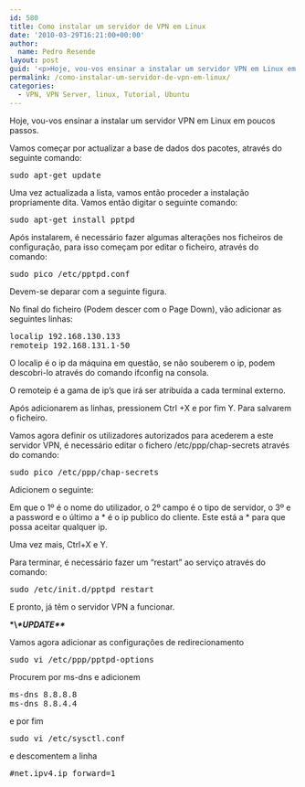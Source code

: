 ```yaml
---
id: 580
title: Como instalar um servidor de VPN em Linux
date: '2010-03-29T16:21:00+00:00'
author: 
  name: Pedro Resende
layout: post
guid: '<p>Hoje, vou-vos ensinar a instalar um servidor VPN em Linux em poucos passos.</p><p>Vamos começar por actualizar a base de dados dos pacotes, através do seguinte comando:</p><pre>sudo apt-get update</pre><p>Uma vez actualizada a lista, vamos então proced'
permalink: /como-instalar-um-servidor-de-vpn-em-linux/
categories:
  - VPN, VPN Server, linux, Tutorial, Ubuntu
---
```

Hoje, vou-vos ensinar a instalar um servidor VPN em Linux em poucos passos.

Vamos começar por actualizar a base de dados dos pacotes, através do seguinte comando:

<pre>sudo apt-get update</pre>

Uma vez actualizada a lista, vamos então proceder a instalação propriamente dita. Vamos então digitar o seguinte comando:

<pre>sudo apt-get install pptpd</pre>

Após instalarem, é necessário fazer algumas alterações nos ficheiros de configuração, para isso começam por editar o ficheiro, através do comando:

<pre>sudo pico /etc/pptpd.conf</pre>

Devem-se deparar com a seguinte figura.

No final do ficheiro (Podem descer com o Page Down), vão adicionar as seguintes linhas:

<pre>localip 192.168.130.133
remoteip 192.168.131.1-50</pre>

O localip é o ip da máquina em questão, se não souberem o ip, podem descobri-lo através do comando ifconfig na consola.

O remoteip é a gama de ip’s que irá ser atribuída a cada terminal externo.

Após adicionarem as linhas, pressionem Ctrl +X e por fim Y. Para salvarem o ficheiro.

Vamos agora definir os utilizadores autorizados para acederem a este servidor VPN, é necessário editar o fichero /etc/ppp/chap-secrets através do comando:

<pre>sudo pico /etc/ppp/chap-secrets</pre>

Adicionem o seguinte:

Em que o 1º é o nome do utilizador, o 2º campo é o tipo de servidor, o 3º e a password e o último a \* é o ip publico do cliente. Este está a \* para que possa aceitar qualquer ip.

Uma vez mais, Ctrl+X e Y.

Para terminar, é necessário fazer um “restart” ao serviço através do comando:

<pre>sudo /etc/init.d/pptpd restart</pre>

E pronto, já têm o servidor VPN a funcionar.

**\*\\*\*UPDATE\*\****

Vamos agora adicionar as configurações de redirecionamento

<pre>sudo vi /etc/ppp/pptpd-options</pre>

Procurem por ms-dns e adicionem

<pre>ms-dns 8.8.8.8
ms-dns 8.8.4.4</pre>

e por fim&nbsp;

<pre>sudo vi /etc/sysctl.conf</pre>

e descomentem a linha

<pre>#net.ipv4.ip_forward=1</pre>